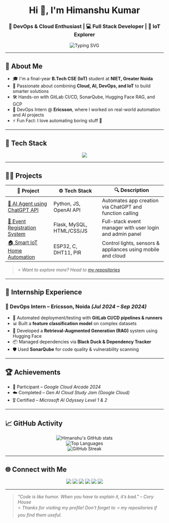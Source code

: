 <h1 align="center">Hi 👋, I'm Himanshu Kumar</h1>
<h3 align="center">🚀 DevOps & Cloud Enthusiast | 💻 Full Stack Developer | 📡 IoT Explorer</h3>

<p align="center">
  <img src="https://readme-typing-svg.demolab.com?font=Fira+Code&duration=2500&pause=1000&color=F75C7E&center=true&width=435&lines=B.Tech+Student+(CSE-IoT);DevOps+Intern+at+Ericsson;Open+Source+Contributor;Always+learning+something+new!" alt="Typing SVG" />
</p>

---

## 🌟 About Me

- 🎓 I'm a final-year **B.Tech CSE (IoT)** student at **NIET, Greater Noida**
- 🧠 Passionate about combining **Cloud, AI, DevOps, and IoT** to build smarter solutions
- 🛠️ Hands-on with GitLab CI/CD, SonarQube, Hugging Face RAG, and GCP
- 🧪 DevOps Intern @ **Ericsson**, where I worked on real-world automation and AI projects
- ⚡ Fun Fact: I love automating boring stuff 🤖

---

## 🧰 Tech Stack

<p align="center">
  <img src="https://skillicons.dev/icons?i=python,java,js,html,css,flask,mysql,mongodb,git,github,gitlab,vscode,gcp,linux" />
</p>

---

## 🧑‍💻 Projects

| 🔗 Project | ⚙️ Tech Stack | 🔍 Description |
|-----------|---------------|----------------|
| [🤖 AI Agent using ChatGPT API](https://github.com/Himanshucc01) | Python, JS, OpenAI API | Automates app creation via ChatGPT and function calling |
| [🧾 Event Registration System](https://github.com/Himanshucc01) | Flask, MySQL, HTML/CSS/JS | Full-stack event manager with user login and admin panel |
| [🏠 Smart IoT Home Automation](https://github.com/Himanshucc01) | ESP32, C, DHT11, PIR | Control lights, sensors & appliances using mobile and cloud |

> ⭐ *Want to explore more? Head to [my repositories](https://github.com/Himanshucc01?tab=repositories)*

---

## 💼 Internship Experience

### 🧪 DevOps Intern – **Ericsson, Noida** *(Jul 2024 – Sep 2024)*

- 🧰 Automated deployment/testing with **GitLab CI/CD pipelines & runners**
- 📊 Built a **feature classification model** on complex datasets
- 🧠 Developed a **Retrieval-Augmented Generation (RAG)** system using Hugging Face
- 📦 Managed dependencies via **Black Duck & Dependency Tracker**
- 🛡️ Used **SonarQube** for code quality & vulnerability scanning

---

## 🏆 Achievements

- 🧠 Participant – *Google Cloud Arcade 2024*
- ☁️ Completed – *Gen AI Cloud Study Jam (Google Cloud)*
- 🎖️ Certified – *Microsoft AI Odyssey Level 1 & 2*

---

## 📈 GitHub Activity

<p align="center">
  <img src="https://github-readme-stats.vercel.app/api?username=Himanshucc01&show_icons=true&theme=radical" alt="Himanshu's GitHub stats" />
  <br />
  <img src="https://github-readme-stats.vercel.app/api/top-langs/?username=Himanshucc01&layout=compact&theme=radical" alt="Top Languages" />
  <br />
  <img src="https://streak-stats.demolab.com?user=Himanshucc01&theme=radical&hide_border=true" alt="GitHub Streak" />
</p>

---

## 🌐 Connect with Me

<p align="center">
  <a href="mailto:himanshukumar332005@gmail.com"><img src="https://img.shields.io/badge/Gmail-D14836?style=for-the-badge&logo=gmail&logoColor=white"></a>
  <a href="https://linkedin.com/in/himanshukumar03/"><img src="https://img.shields.io/badge/LinkedIn-blue?style=for-the-badge&logo=linkedin"></a>
  <a href="https://github.com/Himanshucc01"><img src="https://img.shields.io/badge/GitHub-333?style=for-the-badge&logo=github&logoColor=white"></a>
  <a href="https://www.geeksforgeeks.org/user/Himanshu001"><img src="https://img.shields.io/badge/GeeksforGeeks-darkgreen?style=for-the-badge&logo=geeksforgeeks&logoColor=white"></a>
  <a href="https://leetcode.com/Himanshu061"><img src="https://img.shields.io/badge/LeetCode-orange?style=for-the-badge&logo=leetcode"></a>
  <a href="https://www.hackerrank.com/Himanshu061"><img src="https://img.shields.io/badge/HackerRank-2EC866?style=for-the-badge&logo=hackerrank&logoColor=white"></a>
</p>

---

> *"Code is like humor. When you have to explain it, it’s bad." – Cory House*  
> ⭐ *Thanks for visiting my profile! Don't forget to ⭐ my repositories if you find them useful.*

